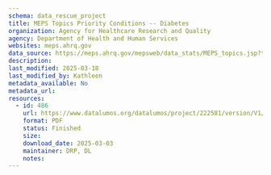 ```yaml
---
schema: data_rescue_project 
title: MEPS Topics Priority Conditions -- Diabetes
organization: Agency for Healthcare Research and Quality
agency: Department of Health and Human Services
websites: meps.ahrq.gov
data_source: https://meps.ahrq.gov/mepsweb/data_stats/MEPS_topics.jsp?topicid=4Z1
description: 
last_modified: 2025-03-18
last_modified_by: Kathleen
metadata_available: No
metadata_url: 
resources:
  - id: 486
    url: https://www.datalumos.org/datalumos/project/222581/version/V1/view
    format: PDF
    status: Finished
    size: 
    download_date: 2025-03-03
    maintainer: DRP, DL
    notes: 
---
```

